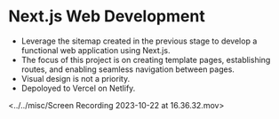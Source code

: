 # Next.js Web Development

- Leverage the sitemap created in the previous stage to develop a functional web application using Next.js. 
- The focus of this project is on creating template pages, establishing routes, and enabling seamless navigation between pages. 
- Visual design is not a priority.
- Depoloyed to Vercel on Netlify.


<../../misc/Screen Recording 2023-10-22 at 16.36.32.mov>